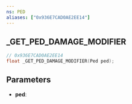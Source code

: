 ```yaml
---
ns: PED
aliases: ["0x936E7CAD0AE2EE14"]
---
```

## _GET_PED_DAMAGE_MODIFIER

```c
// 0x936E7CAD0AE2EE14
float _GET_PED_DAMAGE_MODIFIER(Ped ped);
```

## Parameters
* **ped**:
